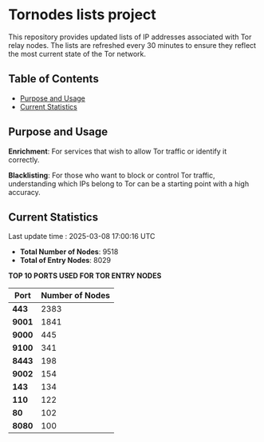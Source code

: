 # Tornodes lists project

This repository provides updated lists of IP addresses associated with Tor relay nodes. The lists are refreshed every 30 minutes to ensure they reflect the most current state of the Tor network.

## Table of Contents

- [Purpose and Usage](#purpose-and-usage)
- [Current Statistics](#current-statistics)


## Purpose and Usage

**Enrichment**: For services that wish to allow Tor traffic or identify it correctly.

**Blacklisting**: For those who want to block or control Tor traffic, understanding which IPs belong to Tor can be a starting point with a high accuracy.

## Current Statistics

Last update time : 2025-03-08 17:00:16 UTC

- **Total Number of Nodes**: 9518
- **Total of Entry Nodes**: 8029

**TOP 10 PORTS USED FOR TOR ENTRY NODES**

| **Port** | **Number of Nodes** |
|------|-----------------|
| **443**   | 2383  |
| **9001**   | 1841  |
| **9000**   | 445  |
| **9100**   | 341  |
| **8443**   | 198  |
| **9002**   | 154  |
| **143**   | 134  |
| **110**   | 122  |
| **80**   | 102  |
| **8080**   | 100  |

